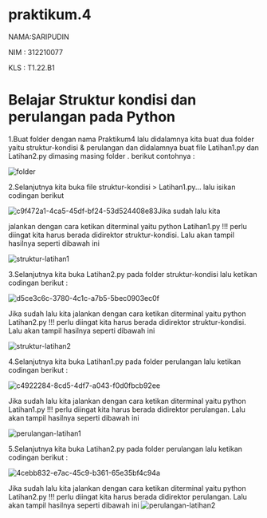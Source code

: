 # praktikum.4

NAMA:SARIPUDIN

NIM : 312210077

KLS : T1.22.B1

# Belajar Struktur kondisi dan perulangan pada Python
1.Buat folder dengan nama Praktikum4 lalu didalamnya kita buat dua folder yaitu struktur-kondisi & perulangan dan didalamnya buat file Latihan1.py dan Latihan2.py dimasing masing folder . berikut contohnya :

![folder](https://user-images.githubusercontent.com/115473865/200123966-5d93ed2a-624c-4471-adc6-eaf4dafdf39f.png)

2.Selanjutnya kita buka file struktur-kondisi > Latihan1.py... lalu isikan codingan berikut

![c9f472a1-4ca5-45df-bf24-53d524408e83](https://user-images.githubusercontent.com/115473865/200124168-51256460-7dd4-4170-930b-64518ed4731a.jpg)Jika sudah lalu kita 

jalankan dengan cara ketikan diterminal yaitu python Latihan1.py !!! perlu diingat kita harus berada didirektor struktur-kondisi. Lalu akan tampil hasilnya seperti dibawah ini

![struktur-latihan1](https://user-images.githubusercontent.com/115473865/200124218-cf1f8346-85ff-4c2b-a276-4c7131ec0c4d.png)

3.Selanjutnya kita buka Latihan2.py pada folder struktur-kondisi lalu ketikan codingan berikut :

![d5ce3c6c-3780-4c1c-a7b5-5bec0903ec0f](https://user-images.githubusercontent.com/115473865/200124360-c46347c3-c9f5-474d-8942-70df8af81a5d.jpg)

Jika sudah lalu kita jalankan dengan cara ketikan diterminal yaitu python Latihan2.py !!! perlu diingat kita harus berada didirektor struktur-kondisi. Lalu akan tampil hasilnya seperti dibawah ini

![struktur-latihan2](https://user-images.githubusercontent.com/115473865/200124407-d1b8e25e-9317-46d3-bf3f-7116b671ba03.png)

4.Selanjutnya kita buka Latihan1.py pada folder perulangan lalu ketikan codingan berikut :

![c4922284-8cd5-4df7-a043-f0d0fbcb92ee](https://user-images.githubusercontent.com/115473865/200124594-e0e76aa4-4e25-4b08-81de-118b9c4e83e3.jpg)

Jika sudah lalu kita jalankan dengan cara ketikan diterminal yaitu python Latihan1.py !!! perlu diingat kita harus berada didirektor perulangan. Lalu akan tampil hasilnya seperti dibawah ini

![perulangan-latihan1](https://user-images.githubusercontent.com/115473865/200124668-dd0884ba-e6f7-4fbf-a5a6-47ff2b8dfe1e.png)

5.Selanjutnya kita buka Latihan2.py pada folder perulangan lalu ketikan codingan berikut :

![4cebb832-e7ac-45c9-b361-65e35bf4c94a](https://user-images.githubusercontent.com/115473865/200124777-7f4d152d-6e86-4449-ac82-dcf088214ca0.jpg)


 Jika sudah lalu kita jalankan dengan cara ketikan diterminal yaitu python Latihan2.py !!! perlu diingat kita harus berada didirektor perulangan. Lalu akan tampil hasilnya seperti dibawah ini
![perulangan-latihan2](https://user-images.githubusercontent.com/115473865/200124842-8ad1b6b9-9362-4138-bda5-2eaf4f99456e.png)
